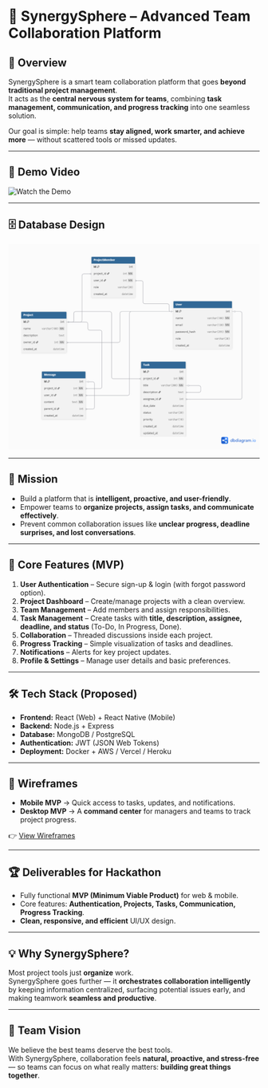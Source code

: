 # 🚀 SynergySphere – Advanced Team Collaboration Platform

## 🌟 Overview
SynergySphere is a smart team collaboration platform that goes **beyond traditional project management**.  
It acts as the **central nervous system for teams**, combining **task management, communication, and progress tracking** into one seamless solution.  

Our goal is simple: help teams **stay aligned, work smarter, and achieve more** — without scattered tools or missed updates.

---

## 🎥 Demo Video
![Watch the Demo](https://drive.google.com/file/d/1g1khvZp01kRASPiG0bZHyH81VCHH4btD/view?usp=sharing) 

---

## 🗄️ Database Design

![ER Diagram](static/img/er-diagram.png)

---

## 🎯 Mission
- Build a platform that is **intelligent, proactive, and user-friendly**.  
- Empower teams to **organize projects, assign tasks, and communicate effectively**.  
- Prevent common collaboration issues like **unclear progress, deadline surprises, and lost conversations**.  

---

## 🔑 Core Features (MVP)
1. **User Authentication** – Secure sign-up & login (with forgot password option).  
2. **Project Dashboard** – Create/manage projects with a clean overview.  
3. **Team Management** – Add members and assign responsibilities.  
4. **Task Management** – Create tasks with **title, description, assignee, deadline, and status** (To-Do, In Progress, Done).  
5. **Collaboration** – Threaded discussions inside each project.  
6. **Progress Tracking** – Simple visualization of tasks and deadlines.  
7. **Notifications** – Alerts for key project updates.  
8. **Profile & Settings** – Manage user details and basic preferences.  

---

## 🛠️ Tech Stack (Proposed)
- **Frontend:** React (Web) + React Native (Mobile)  
- **Backend:** Node.js + Express  
- **Database:** MongoDB / PostgreSQL  
- **Authentication:** JWT (JSON Web Tokens)  
- **Deployment:** Docker + AWS / Vercel / Heroku  

---

## 📱 Wireframes
- **Mobile MVP** → Quick access to tasks, updates, and notifications.  
- **Desktop MVP** → A **command center** for managers and teams to track project progress.  

👉 [View Wireframes](https://link.excalidraw.com/l/65VNwvy7c4X/8ftMG5DsBJ6)

---

## 🏆 Deliverables for Hackathon
- Fully functional **MVP (Minimum Viable Product)** for web & mobile.  
- Core features: **Authentication, Projects, Tasks, Communication, Progress Tracking**.  
- **Clean, responsive, and efficient** UI/UX design.  

---

## 💡 Why SynergySphere?
Most project tools just **organize** work.  
SynergySphere goes further — it **orchestrates collaboration intelligently** by keeping information centralized, surfacing potential issues early, and making teamwork **seamless and productive**.

---

## 👥 Team Vision
We believe the best teams deserve the best tools.  
With SynergySphere, collaboration feels **natural, proactive, and stress-free** — so teams can focus on what really matters: **building great things together**.  

